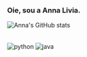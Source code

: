 ### Oie, sou a Anna Livia.

![Anna's GitHub stats](https://github-readme-stats.vercel.app/api?username=AnnaLiviaFM&show_icons=true&theme=onedark)


<div style="display: inline block"><br/>

 <img align="center" alt="python" scr="https://img.shields.io/badge/Python-3776AB?style=for-the-badge&logo=python&logoColor=white"/>
 <img align="center" alt="java" scr="https://img.shields.io/badge/Java-ED8B00?style=for-the-badge&logo=java&logoColor=white"
</div>
